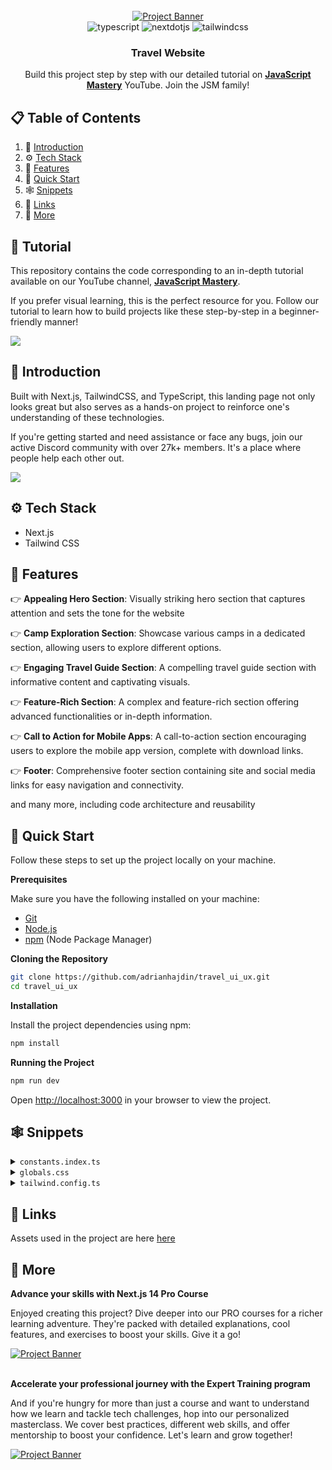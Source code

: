 <div align="center">
  <br />
    <a href="https://youtu.be/cuzw4vL1z5E?feature=shared" target="_blank">
      <img src="https://github.com/adrianhajdin/travel_ui_ux/assets/151519281/c72ebf75-847d-4a98-8f8a-24be02dac752" alt="Project Banner">
    </a>
  <br />

  <div>
    <img src="https://img.shields.io/badge/-Typescript-black?style=for-the-badge&logoColor=white&logo=typescript&color=3178C6" alt="typescript" />
    <img src="https://img.shields.io/badge/-Next_JS-black?style=for-the-badge&logoColor=white&logo=nextdotjs&color=000000" alt="nextdotjs" />
    <img src="https://img.shields.io/badge/-Tailwind_CSS-black?style=for-the-badge&logoColor=white&logo=tailwindcss&color=06B6D4" alt="tailwindcss" />
  </div>

  <h3 align="center">Travel Website</h3>

   <div align="center">
     Build this project step by step with our detailed tutorial on <a href="https://www.youtube.com/@javascriptmastery/videos" target="_blank"><b>JavaScript Mastery</b></a> YouTube. Join the JSM family!
    </div>
</div>

## 📋 <a name="table">Table of Contents</a>

1. 🤖 [Introduction](#introduction)
2. ⚙️ [Tech Stack](#tech-stack)
3. 🔋 [Features](#features)
4. 🤸 [Quick Start](#quick-start)
5. 🕸️ [Snippets](#snippets)
6. 🔗 [Links](#links)
7. 🚀 [More](#more)

## 🚨 Tutorial

This repository contains the code corresponding to an in-depth tutorial available on our YouTube channel, <a href="https://www.youtube.com/@javascriptmastery/videos" target="_blank"><b>JavaScript Mastery</b></a>. 

If you prefer visual learning, this is the perfect resource for you. Follow our tutorial to learn how to build projects like these step-by-step in a beginner-friendly manner!

<a href="https://youtu.be/cuzw4vL1z5E?feature=shared" target="_blank"><img src="https://github.com/sujatagunale/EasyRead/assets/151519281/1736fca5-a031-4854-8c09-bc110e3bc16d" /></a>

## <a name="introduction">🤖 Introduction</a>

Built with Next.js, TailwindCSS, and TypeScript, this landing page not only looks great but also serves as a hands-on project to reinforce one's understanding of these technologies.

If you're getting started and need assistance or face any bugs, join our active Discord community with over 27k+ members. It's a place where people help each other out.

<a href="https://discord.com/invite/n6EdbFJ" target="_blank"><img src="https://github.com/sujatagunale/EasyRead/assets/151519281/618f4872-1e10-42da-8213-1d69e486d02e" /></a>

## <a name="tech-stack">⚙️ Tech Stack</a>

- Next.js
- Tailwind CSS

## <a name="features">🔋 Features</a>

👉 **Appealing Hero Section**: Visually striking hero section that captures attention and sets the tone for the website

👉 **Camp Exploration Section**: Showcase various camps in a dedicated section, allowing users to explore different options.

👉 **Engaging Travel Guide Section**: A compelling travel guide section with informative content and captivating visuals.

👉 **Feature-Rich Section**: A complex and feature-rich section offering advanced functionalities or in-depth information.

👉 **Call to Action for Mobile Apps**: A call-to-action section encouraging users to explore the mobile app version, complete with download links.

👉 **Footer**: Comprehensive footer section containing site and social media links for easy navigation and connectivity.

and many more, including code architecture and reusability 

## <a name="quick-start">🤸 Quick Start</a>

Follow these steps to set up the project locally on your machine.

**Prerequisites**

Make sure you have the following installed on your machine:

- [Git](https://git-scm.com/)
- [Node.js](https://nodejs.org/en)
- [npm](https://www.npmjs.com/) (Node Package Manager)

**Cloning the Repository**

```bash
git clone https://github.com/adrianhajdin/travel_ui_ux.git
cd travel_ui_ux
```

**Installation**

Install the project dependencies using npm:

```bash
npm install
```

**Running the Project**

```bash
npm run dev
```

Open [http://localhost:3000](http://localhost:3000) in your browser to view the project.

## <a name="snippets">🕸️ Snippets</a>

<details>
<summary><code>constants.index.ts</code></summary>

```typescript
// NAVIGATION
export const NAV_LINKS = [
  { href: '/', key: 'home', label: 'Home' },
  { href: '/', key: 'how_hilink_work', label: 'How Hilink Work?' },
  { href: '/', key: 'services', label: 'Services' },
  { href: '/', key: 'pricing ', label: 'Pricing ' },
  { href: '/', key: 'contact_us', label: 'Contact Us' },
];

// CAMP SECTION
export const PEOPLE_URL = [
  '/person-1.png',
  '/person-2.png',
  '/person-3.png',
  '/person-4.png',
];

// FEATURES SECTION
export const FEATURES = [
  {
    title: 'Real maps can be offline',
    icon: '/map.svg',
    variant: 'green',
    description:
      'We provide a solution for you to be able to use our application when climbing, yes offline maps you can use at any time there is no signal at the location',
  },
  {
    title: 'Set an adventure schedule',
    icon: '/calendar.svg',
    variant: 'green',
    description:
      "Schedule an adventure with friends. On holidays, there are many interesting offers from Hilink. That way, there's no more discussion",
  },
  {
    title: 'Technology using augment reality',
    icon: '/tech.svg',
    variant: 'green',
    description:
      'Technology uses augmented reality as a guide to your hiking trail in the forest to the top of the mountain. Already supported by the latest technology without an internet connection',
  },
  {
    title: 'Many new locations every month',
    icon: '/location.svg',
    variant: 'orange',
    description:
      'Lots of new locations every month, because we have a worldwide community of climbers who share their best experiences with climbing',
  },
];

// FOOTER SECTION
export const FOOTER_LINKS = [
  {
    title: 'Learn More',
    links: [
      'About Hilink',
      'Press Releases',
      'Environment',
      'Jobs',
      'Privacy Policy',
      'Contact Us',
    ],
  },
  {
    title: 'Our Community',
    links: ['Climbing xixixi', 'Hiking hilink', 'Hilink kinthill'],
  },
];

export const FOOTER_CONTACT_INFO = {
  title: 'Contact Us',
  links: [
    { label: 'Admin Officer', value: '123-456-7890' },
    { label: 'Email Officer', value: 'quickbook@gmail.com' },
  ],
};

export const SOCIALS = {
  title: 'Social',
  links: [
    '/facebook.svg',
    '/instagram.svg',
    '/twitter.svg',
    '/youtube.svg',
    '/wordpress.svg',
  ],
};
```

</details>

<details>
<summary><code>globals.css</code></summary>

```typescript
@import url('https://fonts.googleapis.com/css2?family=Inter:wght@400;500;600;700;800&display=swap');

@tailwind base;
@tailwind components;
@tailwind utilities;

* {
  margin: 0;
  padding: 0;
  box-sizing: border-box;
}

body {
  font-family: Inter;
}

@layer utilities {
  .btn_white { 
    @apply  border-white bg-white px-8 py-3 text-green-50
  }
  .btn_white_text  { 
    @apply  border-white bg-white px-8 py-3 text-gray-90
  }
  .btn_green  { 
    @apply  border-green-50 bg-green-50 px-8 py-5 text-white
  }
  .btn_dark_green { 
    @apply  bg-green-90 px-8 py-4 text-white transition-all hover:bg-black
  }
  .btn_dark_green_outline  { 
    @apply border-gray-20 bg-green-90 px-8 py-5 text-white
  }
  
  .max-container {
    @apply mx-auto max-w-[1440px];
  }

  .padding-container {
    @apply px-6 lg:px-20 3xl:px-0;
  }

  .flexCenter {
    @apply flex items-center justify-center;
  }

  .flexBetween {
    @apply flex items-center justify-between;
  }

  .flexStart {
    @apply flex items-center justify-start;
  }

  .flexEnd {
    @apply flex items-center justify-end;
  }

  /* FONTS */
  .regular-64 {
    @apply text-[64px] font-[400] leading-[120%];
  }

  .regular-40 {
    @apply text-[40px] font-[400] leading-[120%];
  }

  .regular-32 {
    @apply text-[32px] font-[400];
  }

  .regular-24 {
    @apply text-[24px] font-[400];
  }

  .regular-20 {
    @apply text-[20px] font-[400];
  }

  .regular-18 {
    @apply text-[18px] font-[400];
  }

  .regular-16 {
    @apply text-[16px] font-[400];
  }

  .regular-14 {
    @apply text-[14px] font-[400];
  }

  .medium-14 {
    @apply text-[14px] font-[600];
  }

  .bold-88 {
    @apply text-[88px] font-[700] leading-[120%];
  }

  .bold-64 {
    @apply text-[64px] font-[700] leading-[120%];
  }

  .bold-52 {
    @apply text-[52px] font-[700] leading-[120%];
  }

  .bold-40 {
    @apply text-[40px] font-[700] leading-[120%];
  }

  .bold-32 {
    @apply text-[32px] font-[700] leading-[120%];
  }

  .bold-20 {
    @apply text-[20px] font-[700];
  }

  .bold-18 {
    @apply text-[18px] font-[700];
  }

  .bold-16 {
    @apply text-[16px] font-[700];
  }

  /* Hero */
  .hero-map {
    @apply absolute right-0 top-0 h-screen w-screen bg-pattern-2 bg-cover bg-center md:-right-28 xl:-top-60;
  }

  /* Camp */
  .camp-quote {
    @apply absolute -right-6 bottom-4 w-[140px] lg:bottom-10 xl:-right-8 xl:w-[186px] 3xl:right-0;
  }

  /* Feature */
  .feature-phone {
    @apply absolute top-[13%] z-10 hidden max-w-[1500px] rotate-[15deg] md:-left-16 lg:flex  3xl:left-20;
  }

  /* Get App */
  .get-app {
    @apply max-container relative flex w-full  flex-col justify-between gap-32 overflow-hidden bg-green-90 bg-pattern bg-cover bg-center bg-no-repeat px-6 py-12 text-white sm:flex-row sm:gap-12 sm:py-24 lg:px-20 xl:max-h-[598px] 2xl:rounded-5xl;
  }
}

/* Hide scrollbar for Chrome, Safari and Opera */
.hide-scrollbar::-webkit-scrollbar {
  display: none;
}

/* Hide scrollbar for IE, Edge and Firefox */
.hide-scrollbar {
  -ms-overflow-style: none; /* IE and Edge */
  scrollbar-width: none; /* Firefox */
}
```

</details>

<details>
<summary><code>tailwind.config.ts</code></summary>

```typescript
/** @type {import('tailwindcss').Config} */
module.exports = {
  content: [
    './pages/**/*.{js,ts,jsx,tsx,mdx}',
    './components/**/*.{js,ts,jsx,tsx,mdx}',
    './app/**/*.{js,ts,jsx,tsx,mdx}',
  ],
  theme: {
    extend: {
      colors: {
        green: {
          50: '#30AF5B',
          90: '#292C27',
        },
        gray: {
          10: '#EEEEEE',
          20: '#A2A2A2',
          30: '#7B7B7B',
          50: '#585858',
          90: '#141414',
        },
        orange: {
          50: '#FF814C',
        },
        blue: {
          70: '#021639',
        },
        yellow: {
          50: '#FEC601',
        },
      },
      backgroundImage: {
        'bg-img-1': "url('/img-1.png')",
        'bg-img-2': "url('/img-2.png')",
        'feature-bg': "url('/feature-bg.png')",
        pattern: "url('/pattern.png')",
        'pattern-2': "url('/pattern-bg.png')",
      },
      screens: {
        xs: '400px',
        '3xl': '1680px',
        '4xl': '2200px',
      },
      maxWidth: {
        '10xl': '1512px',
      },
      borderRadius: {
        '5xl': '40px',
      },
    },
  },
  plugins: [],
};
```

</details>

## <a name="links">🔗 Links</a>

Assets used in the project are here [here](https://drive.google.com/file/d/10bwdMeLAl7scTjrorqtG3v2Z6b4b7S-w/view?usp=sharing)

## <a name="more">🚀 More</a>

**Advance your skills with Next.js 14 Pro Course**

Enjoyed creating this project? Dive deeper into our PRO courses for a richer learning adventure. They're packed with detailed explanations, cool features, and exercises to boost your skills. Give it a go!

<a href="https://jsmastery.pro/next14" target="_blank">
<img src="https://github.com/sujatagunale/EasyRead/assets/151519281/557837ce-f612-4530-ab24-189e75133c71" alt="Project Banner">
</a>

<br />
<br />

**Accelerate your professional journey with the Expert Training program**

And if you're hungry for more than just a course and want to understand how we learn and tackle tech challenges, hop into our personalized masterclass. We cover best practices, different web skills, and offer mentorship to boost your confidence. Let's learn and grow together!

<a href="https://www.jsmastery.pro/masterclass" target="_blank">
<img src="https://github.com/sujatagunale/EasyRead/assets/151519281/fed352ad-f27b-400d-9b8f-c7fe628acb84" alt="Project Banner">
</a>

#
